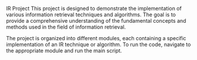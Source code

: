 IR Project
This project is designed to demonstrate the implementation of various information retrieval techniques and algorithms. The goal is to provide a comprehensive understanding of the fundamental concepts and methods used in the field of information retrieval.


The project is organized into different modules, each containing a specific implementation of an IR technique or algorithm. To run the code, navigate to the appropriate module and run the main script.




